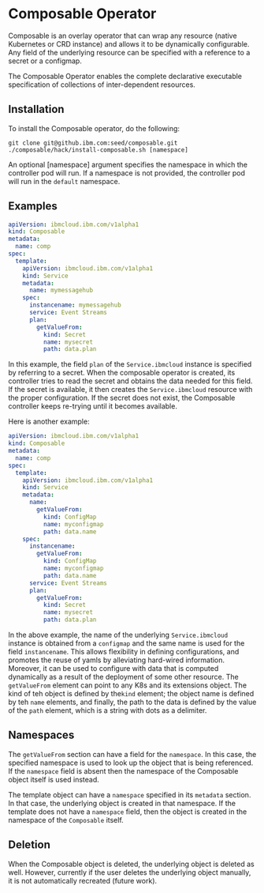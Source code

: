 # Composable Operator

Composable is an overlay operator that can wrap any resource (native Kubernetes or CRD instance) and allows it to be dynamically configurable. Any field of the underlying resource can be specified with a reference to a secret or a configmap.

The Composable Operator enables the complete declarative executable specification of collections of inter-dependent resources.

## Installation

To install the Composable operator, do the following:
```shell
git clone git@github.ibm.com:seed/composable.git
./composable/hack/install-composable.sh [namespace]
```
An optional [namespace] argument specifies the namespace in which the controller pod will run. If a namespace is not provided, the controller pod will run in the `default` namespace.

## Examples

```yaml
apiVersion: ibmcloud.ibm.com/v1alpha1
kind: Composable
metadata:
  name: comp
spec:
  template: 
    apiVersion: ibmcloud.ibm.com/v1alpha1
    kind: Service
    metadata:
      name: mymessagehub
    spec:
      instancename: mymessagehub
      service: Event Streams
      plan: 
        getValueFrom:
          kind: Secret 
          name: mysecret
          path: data.plan
```

In this example, the field `plan` of the `Service.ibmcloud` instance is specified by referring to a secret. When the composable operator is created, its controller tries to read the secret and obtains the data needed for this field. If the secret is available, it then creates the `Service.ibmcloud` resource with the proper configuration. If the secret does not exist, the Composable controller keeps re-trying until it becomes available.

Here is another example:
```yaml
apiVersion: ibmcloud.ibm.com/v1alpha1
kind: Composable
metadata:
  name: comp
spec:
  template: 
    apiVersion: ibmcloud.ibm.com/v1alpha1
    kind: Service
    metadata:
      name:
        getValueFrom:
          kind: ConfigMap
          name: myconfigmap
          path: data.name
    spec:
      instancename: 
        getValueFrom:
          kind: ConfigMap
          name: myconfigmap
          path: data.name
      service: Event Streams
      plan: 
        getValueFrom:
          kind: Secret 
          name: mysecret
          path: data.plan
 ```
 
 In the above example, the name of the underlying `Service.ibmcloud` instance is obtained from a `configmap` and the same 
 name is used for the field `instancename`. This allows flexibility in defining configurations, and promotes the reuse 
 of yamls by alleviating hard-wired information.
 Moreover, it can be used to configure with data that is computed dynamically as a result of the deployment of some other 
 resource.
 The `getValueFrom` element can point to any K8s and its extensions object. The kind of teh object is defined by the`kind` 
 element; the object name is defined by teh `name` elements, and finally, the path to the data is defined by the value of
 the `path` element, which is a string with dots as a delimiter. 
 
 
## Namespaces

The `getValueFrom` section can have a field for the `namespace`. In this case, the specified namespace is used to look up the object that is being referenced. If the `namespace` field is absent then the namespace of the Composable object itself is used instead.

The template object can have a `namespace` specified in its `metadata` section. In that case, the underlying object is created in that namespace. If the template does not have a `namespace` field, then the object is created in the namespace of the `Composable` itself.

## Deletion

When the Composable object is deleted, the underlying object is deleted as well.
However, currently if the user deletes the underlying object manually, it is not automatically recreated (future work).
           
